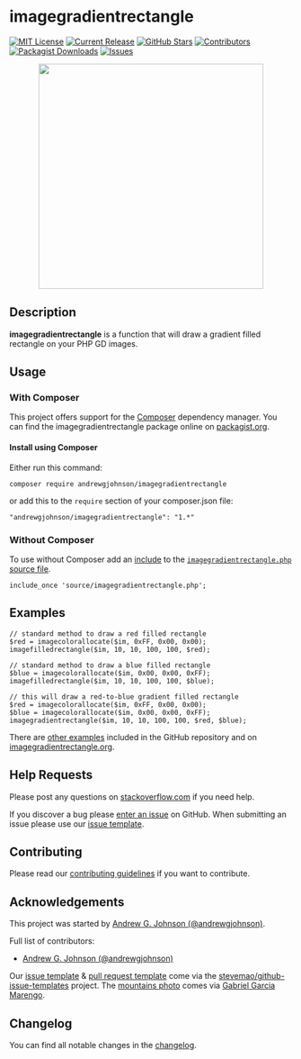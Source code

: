 # imagegradientrectangle

[![MIT License](https://img.shields.io/github/license/andrewgjohnson/imagegradientrectangle.png)](https://github.com/andrewgjohnson/imagegradientrectangle/blob/master/LICENSE)
[![Current Release](https://img.shields.io/github/release/andrewgjohnson/imagegradientrectangle.png)](https://github.com/andrewgjohnson/imagegradientrectangle/releases)
[![GitHub Stars](https://img.shields.io/github/stars/andrewgjohnson/imagegradientrectangle.png)](https://github.com/andrewgjohnson/imagegradientrectangle/stargazers)
[![Contributors](https://img.shields.io/github/contributors/andrewgjohnson/imagegradientrectangle.png)](https://github.com/andrewgjohnson/imagegradientrectangle/graphs/contributors)
[![Packagist Downloads](https://img.shields.io/packagist/dt/andrewgjohnson/imagegradientrectangle.png)](https://packagist.org/packages/andrewgjohnson/imagegradientrectangle/stats)
[![Issues](https://img.shields.io/github/issues/andrewgjohnson/imagegradientrectangle.png)](https://github.com/andrewgjohnson/imagegradientrectangle/issues)

<p align="center"><a href="https://imagegradientrectangle.org/" title=""><img src="https://imagegradientrectangle.org/documentation/imagegradientrectangle.org/images/avatar.png" alt="" title="" width="400" id="avatar" /></a></p>

## Description

**imagegradientrectangle** is a function that will draw a gradient filled rectangle on your PHP GD images.

## Usage

### With Composer

This project offers support for the [Composer](https://getcomposer.org/) dependency manager.  You can find the imagegradientrectangle package online on [packagist.org](https://packagist.org/packages/andrewgjohnson/imagegradientrectangle).

#### Install using Composer

Either run this command:

    composer require andrewgjohnson/imagegradientrectangle

or add this to the `require` section of your composer.json file:

    "andrewgjohnson/imagegradientrectangle": "1.*"

### Without Composer

To use without Composer add an [include](http://php.net/manual/function.include.php) to the [`imagegradientrectangle.php` source file](https://raw.githubusercontent.com/andrewgjohnson/imagegradientrectangle/master/source/imagegradientrectangle.php).

    include_once 'source/imagegradientrectangle.php';

## Examples

    // standard method to draw a red filled rectangle
    $red = imagecolorallocate($im, 0xFF, 0x00, 0x00);
    imagefilledrectangle($im, 10, 10, 100, 100, $red);

    // standard method to draw a blue filled rectangle
    $blue = imagecolorallocate($im, 0x00, 0x00, 0xFF);
    imagefilledrectangle($im, 10, 10, 100, 100, $blue);

    // this will draw a red-to-blue gradient filled rectangle
    $red = imagecolorallocate($im, 0xFF, 0x00, 0x00);
    $blue = imagecolorallocate($im, 0x00, 0x00, 0xFF);
    imagegradientrectangle($im, 10, 10, 100, 100, $red, $blue);

There are [other examples](https://github.com/andrewgjohnson/imagegradientrectangle/tree/master/examples) included in the GitHub repository and on [imagegradientrectangle.org](https://imagegradientrectangle.org/examples/).

## Help Requests

Please post any questions on [stackoverflow.com](https://stackoverflow.com/search?q=imagegradientrectangle) if you need help.

If you discover a bug please [enter an issue](https://github.com/andrewgjohnson/imagegradientrectangle/issues/new) on GitHub.  When submitting an issue please use our [issue template](https://github.com/andrewgjohnson/imagegradientrectangle/blob/master/ISSUE_TEMPLATE.md).

## Contributing

Please read our [contributing guidelines](https://github.com/andrewgjohnson/imagegradientrectangle/blob/master/CONTRIBUTING.md) if you want to contribute.

## Acknowledgements

This project was started by [Andrew G. Johnson (@andrewgjohnson)](https://github.com/andrewgjohnson).

Full list of contributors:
 * [Andrew G. Johnson (@andrewgjohnson)](https://github.com/andrewgjohnson)

Our [issue template](https://github.com/andrewgjohnson/imagegradientrectangle/blob/master/ISSUE_TEMPLATE.md) & [pull request template](https://github.com/andrewgjohnson/imagegradientrectangle/blob/master/PULL_REQUEST_TEMPLATE.md) come via the [stevemao/github-issue-templates](https://github.com/stevemao/github-issue-templates) project. The [mountains photo](https://unsplash.com/photos/qJvpykJ5SKs) comes via [Gabriel Garcia Marengo](https://unsplash.com/@gabrielgm).

## Changelog

You can find all notable changes in the [changelog](https://github.com/andrewgjohnson/imagegradientrectangle/blob/master/CHANGELOG.md).
